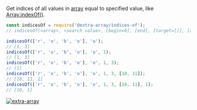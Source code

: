 Get indices of all values in [array] equal to specified value, like [Array.indexOf()].

```javascript
const indicesOf = require('@extra-array/indices-of');
// indicesOf(<array>, <search value>, [begin=0], [end], [target=[]], [at])

indicesOf(['r', 'o', 'b', 'o'], 'o');
// [1, 3]
indicesOf(['r', 'o', 'b', 'o'], 'o', 1);
// [1, 3]
indicesOf(['r', 'o', 'b', 'o'], 'o', 1, 3);
// [1]
indicesOf(['r', 'o', 'b', 'o'], 'o', 1, 3, [10, 11]);
// [10, 11, 1]
indicesOf(['r', 'o', 'b', 'o'], 'o', 1, 3, [10, 11], 1);
// [10, 1]
```


[![extra-array](https://i.imgur.com/nwyrmkW.jpg)](https://www.npmjs.com/package/extra-array)

[array]: https://developer.mozilla.org/en-US/docs/Web/JavaScript/Guide/Indexed_collections
[Array.indexOf()]: https://developer.mozilla.org/en-US/docs/Web/JavaScript/Reference/Global_Objects/Array/indexOf
